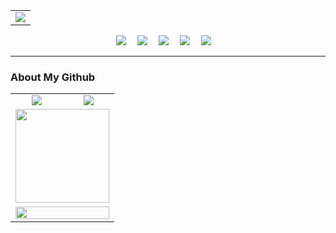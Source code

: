 <!-- 访问统计 -->

<div align="center">
  <table style="width:100%;">
    <tr>
      <td align="center">
        <img src="https://count.naihee.cn/@NaiHeeeee?theme=rule34" />
      </td>
    </tr>
  </table>
</div>
<!-- 个人资料徽标 -->

<div align="center">
  <a href="https://naihee.cn/"><img src="https://img.shields.io/badge/Website-个人网站-blue"></a>&emsp;
  <a href="https://t.me/naihe666"><img src="https://img.shields.io/badge/Telegram-电报-24A1DE"></a>&emsp;
  <a href="https://x.com/naiheeeee"><img src="https://img.shields.io/badge/X-推特-black"></a>&emsp;    
  <a href="https://space.bilibili.com/232568569"><img src="https://img.shields.io/badge/Bilibili-B站-FB7299"></a>&emsp;
  <a href="https://www.youtube.com/channel/UCLAriEYXiSDMX8HI6q21Keg"><img src="https://img.shields.io/badge/Youtube-油管-FF0000"></a>&emsp;
</div>

---

### About My Github
<div align="center">
  <table style="width:100%;">
  	<tr>
      <!-- 第一个图片 -->
      <td align="center">
        <a href="https://github.com/NaiHeeeee/github-readme-stats">
          <img src="https://github-readme-stats.naihee.cn/api?username=naiheeeee&show_icons=true&theme=tokyonight" />
        </a>
      </td>
      <!-- 第二个图片 -->
      <td align="center">
        <a href="https://github.com/NaiHeeeee/github-readme-stats">
          <img src="https://github-readme-stats.naihee.cn/api/top-langs/?username=NaiHeeeee&layout=compact&theme=tokyonight" />
        </a>
      </td>
    </tr>
    <tr>
      <!-- 第三个图片 -->
      <td colspan="2" align="center">
        <a href="https://github.com/NaiHeeeee/NaiHeeeee.github.io">
          <img height='150' src="https://github-readme-stats.naihee.cn/api/pin/?username=naiheeeee&repo=naiheeeee.github.io&theme=tokyonight" />
        </a>
      </td>
    </tr>
    <!-- 第四个图片 -->
    <tr>
      <td colspan="2" rowspan="2" align="center">
        <a href="https://github.com/NaiHeeeee/github-readme-activity-graph">
          <img width="100%" src="https://github-readme-activity-graph.naihee.cn/graph?username=NaiHeeeee&theme=tokyo-night&hide_border=true&area=true" />
         </a>
      </td>
    </tr>
  </table>
</div>
